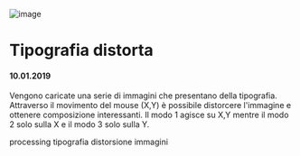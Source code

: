 ![image](https://github.com/KeremTurkyilmaz/TypeMistmatchSketch/blob/master/Tipografia%20Distorta/image/TipografiaDistorta00.jpg)

# Tipografia distorta
#### 10.01.2019

Vengono caricate una serie di immagini che presentano della tipografia. Attraverso il movimento del mouse (X,Y) è possibile distorcere l'immagine e ottenere composizione interessanti. Il modo 1 agisce su X,Y mentre il modo 2 solo sulla X e il modo 3 solo sulla Y.

processing tipografia distorsione immagini
